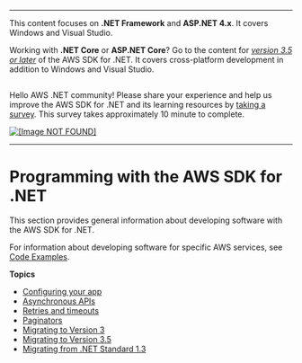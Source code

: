 --------

This content focuses on **\.NET Framework** and **ASP\.NET 4\.x**\. It covers Windows and Visual Studio\.

Working with **\.NET Core** or **ASP\.NET Core**? Go to the content for *[version 3\.5 or later](https://docs.aws.amazon.com/sdk-for-net/latest/developer-guide/welcome.html)* of the AWS SDK for \.NET\. It covers cross\-platform development in addition to Windows and Visual Studio\.

## <a name="w8aab3b5"></a>

Hello AWS \.NET community\! Please share your experience and help us improve the AWS SDK for \.NET and its learning resources by [taking a survey](https://amazonmr.au1.qualtrics.com/jfe/form/SV_bqfQLfZ5nhFUiV0)\. This survey takes approximately 10 minute to complete\.

 [ ![\[Image NOT FOUND\]](http://docs.aws.amazon.com/sdk-for-net/v3/developer-guide/images/SurveyButton.png) ](https://amazonmr.au1.qualtrics.com/jfe/form/SV_bqfQLfZ5nhFUiV0)

--------

# Programming with the AWS SDK for \.NET<a name="net-dg-programming-techniques"></a>

This section provides general information about developing software with the AWS SDK for \.NET\.

For information about developing software for specific AWS services, see [Code Examples](tutorials-examples.md)\.

**Topics**
+ [Configuring your app](net-dg-config.md)
+ [Asynchronous APIs](sdk-net-async-api.md)
+ [Retries and timeouts](retries-timeouts.md)
+ [Paginators](paginators.md)
+ [Migrating to Version 3](migration-v3.md)
+ [Migrating to Version 3\.5](net-dg-v35.md)
+ [Migrating from \.NET Standard 1\.3](migration-from-net-standard-1-3.md)